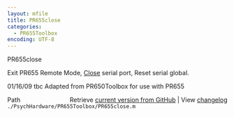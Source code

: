 ```yaml
---
layout: mfile
title: PR655close
categories:
  - PR655Toolbox
encoding: UTF-8
---
```


PR655close  

Exit PR655 Remote Mode, [Close](/docs/Close) serial port, Reset serial global.  

01/16/09    tbc   Adapted from PR650Toolbox for use with PR655  



<div class="code_header" style="text-align:right;">
  <span style="float:left;">Path&nbsp;&nbsp;</span> <span class="counter">Retrieve <a href=
  "https://raw.github.com/Psychtoolbox-3/Psychtoolbox-3/beta/./PsychHardware/PR655Toolbox/PR655close.m">current version from GitHub</a> | View <a href=
  "https://github.com/Psychtoolbox-3/Psychtoolbox-3/commits/beta/./PsychHardware/PR655Toolbox/PR655close.m">changelog</a></span>
</div>
<div class="code">
  <code>./PsychHardware/PR655Toolbox/PR655close.m</code>
</div>
